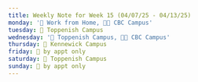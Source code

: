 ```yaml
---
title: Weekly Note for Week 15 (04/07/25 - 04/13/25)
monday: '🏡 Work from Home, 🌃🏫 CBC Campus'
tuesday: 🏫 Toppenish Campus
wednesday: '🏫 Toppenish Campus, 🌃🏫 CBC Campus'
thursday: 🏫 Kennewick Campus
friday: 🫥 by appt only
saturday: 🏫 Toppenish Campus
sunday: 🫥 by appt only
---
```

